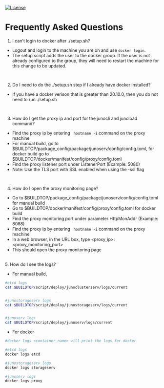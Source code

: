[![License](https://img.shields.io/badge/License-Apache_2.0-blue.svg)](https://opensource.org/licenses/Apache-2.0)
# Frequently Asked Questions

1. I can't login to docker after ./setup.sh?
* Logout and login to the machine you are on and use ```docker login```. <br>
* The setup script adds the user to the docker group. If the user is not already configured to the group, they will need to restart the machine for this change to be updated.  
<br>

2. Do I need to do the ./setup.sh step if I already have docker installed?
* If you have a docker verison that is greater than  20.10.0, then you do not need to run ./setup.sh

<br>

3. How do I get the proxy ip and port for the junocli and junoload command?
* Find the proxy ip by entering ``` hostname -i``` command on the proxy machine<br>
* For manual build, go to $BUILDTOP/package_config/package/junoserv/config/config.toml, for docker build go to $BUILDTOP/docker/manifest/config/proxy/config.toml <br>
* Find the proxy listener port under ListenerPort (Example: 5080)<br>
* Note: Use the TLS port with SSL enabled when using the -ssl flag

<br>

4. How do I open the proxy monitoring page?<br>
* Go to $BUILDTOP/package_config/package/junoserv/config/config.toml for manual build <br>
* Go to $BUILDTOP/docker/manifest/config/proxy/config.toml for docker build <br>
* Find the proxy monitoring port under parameter HttpMonAddr (Example: 8088)<br>
* Find the proxy ip by entering ``` hostname -i``` command on the proxy machine<br>
* In a web browser, in the URL box, type <proxy_ip>:<proxy_monitoring_port><br>
* This should open the proxy monitoring page<br>

<br>
5. How do I see the logs? <br>

* For manual build, 

```bash 
#etcd logs
cat $BUILDTOP/script/deploy/junoclusterserv/logs/current


#junostorageserv logs
cat $BUILDTOP/script/deploy/junostorageserv/logs/current


#junoserv logs
cat $BUILDTOP/script/deploy/junoserv/logs/current
```

* For docker
```bash
#docker logs <container_name> will print the logs for docker

#etcd logs 
docker logs etcd

#junostorageserv logs 
docker logs storageserv

#junoserv logs 
docker logs proxy
```
